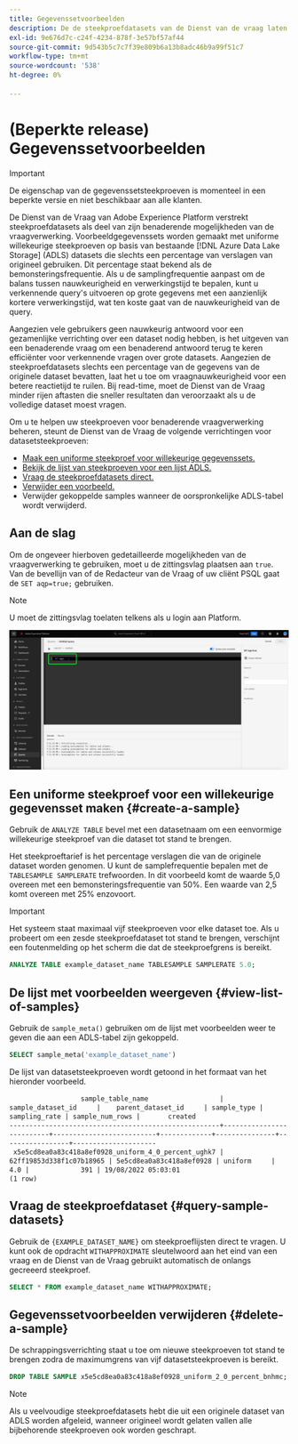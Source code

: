 ```yaml
---
title: Gegevenssetvoorbeelden
description: De de steekproefdatasets van de Dienst van de vraag laten u toe om verkennende vragen over grote gegevens met zeer gereduceerde verwerkingstijd ten koste van vraagnauwkeurigheid te leiden. Deze gids verstrekt informatie over hoe te om uw steekproeven voor benaderende vraagverwerking te beheren
exl-id: 9e676d7c-c24f-4234-878f-3e57bf57af44
source-git-commit: 9d543b5c7c7f39e809b6a13b8adc46b9a99f51c7
workflow-type: tm+mt
source-wordcount: '538'
ht-degree: 0%

---
```


# (Beperkte release) Gegevenssetvoorbeelden

>[!IMPORTANT]
>
>De eigenschap van de gegevenssetsteekproeven is momenteel in een beperkte versie en niet beschikbaar aan alle klanten.

De Dienst van de Vraag van Adobe Experience Platform verstrekt steekproefdatasets als deel van zijn benaderende mogelijkheden van de vraagverwerking. Voorbeeldgegevenssets worden gemaakt met uniforme willekeurige steekproeven op basis van bestaande [!DNL Azure Data Lake Storage] (ADLS) datasets die slechts een percentage van verslagen van origineel gebruiken. Dit percentage staat bekend als de bemonsteringsfrequentie. Als u de samplingfrequentie aanpast om de balans tussen nauwkeurigheid en verwerkingstijd te bepalen, kunt u verkennende query&#39;s uitvoeren op grote gegevens met een aanzienlijk kortere verwerkingstijd, wat ten koste gaat van de nauwkeurigheid van de query.

Aangezien vele gebruikers geen nauwkeurig antwoord voor een gezamenlijke verrichting over een dataset nodig hebben, is het uitgeven van een benaderende vraag om een benaderend antwoord terug te keren efficiënter voor verkennende vragen over grote datasets. Aangezien de steekproefdatasets slechts een percentage van de gegevens van de originele dataset bevatten, laat het u toe om vraagnauwkeurigheid voor een betere reactietijd te ruilen. Bij read-time, moet de Dienst van de Vraag minder rijen aftasten die sneller resultaten dan veroorzaakt als u de volledige dataset moest vragen.

Om u te helpen uw steekproeven voor benaderende vraagverwerking beheren, steunt de Dienst van de Vraag de volgende verrichtingen voor datasetsteekproeven:

- [Maak een uniforme steekproef voor willekeurige gegevenssets.](#create-a-sample)
- [Bekijk de lijst van steekproeven voor een lijst ADLS.](#view-list-of-samples)
- [Vraag de steekproefdatasets direct.](#query-sample-datasets)
- [Verwijder een voorbeeld.](#delete-a-sample)
- Verwijder gekoppelde samples wanneer de oorspronkelijke ADLS-tabel wordt verwijderd.

## Aan de slag

Om de ongeveer hierboven gedetailleerde mogelijkheden van de vraagverwerking te gebruiken, moet u de zittingsvlag plaatsen aan `true`. Van de bevellijn van of de Redacteur van de Vraag of uw cliënt PSQL gaat de `SET aqp=true;` gebruiken.

>[!NOTE]
>
>U moet de zittingsvlag toelaten telkens als u login aan Platform.

![De redacteur van de Vraag met &quot;VASTGESTELDE qp=true;&quot;benadrukt bevel.](../images/sql/set-session-flag.png)

## Een uniforme steekproef voor een willekeurige gegevensset maken {#create-a-sample}

Gebruik de `ANALYZE TABLE` bevel met een datasetnaam om een eenvormige willekeurige steekproef van die dataset tot stand te brengen.

Het steekproeftarief is het percentage verslagen die van de originele dataset worden genomen. U kunt de samplefrequentie bepalen met de `TABLESAMPLE SAMPLERATE` trefwoorden. In dit voorbeeld komt de waarde 5,0 overeen met een bemonsteringsfrequentie van 50%. Een waarde van 2,5 komt overeen met 25% enzovoort.

>[!IMPORTANT]
>
>Het systeem staat maximaal vijf steekproeven voor elke dataset toe. Als u probeert om een zesde steekproefdataset tot stand te brengen, verschijnt een foutenmelding op het scherm die dat de steekproefgrens is bereikt.

```sql
ANALYZE TABLE example_dataset_name TABLESAMPLE SAMPLERATE 5.0;
```

## De lijst met voorbeelden weergeven {#view-list-of-samples}

Gebruik de `sample_meta()` gebruiken om de lijst met voorbeelden weer te geven die aan een ADLS-tabel zijn gekoppeld.

```sql
SELECT sample_meta('example_dataset_name')
```

De lijst van datasetsteekproeven wordt getoond in het formaat van het hieronder voorbeeld.

```shell
                  sample_table_name                  |    sample_dataset_id     |    parent_dataset_id     | sample_type | sampling_rate | sample_num_rows |       created      
-----------------------------------------------------+--------------------------+--------------------------+-------------+---------------+-----------------+---------------------
 x5e5cd8ea0a83c418a8ef0928_uniform_4_0_percent_ughk7 | 62ff19853d338f1c07b18965 | 5e5cd8ea0a83c418a8ef0928 | uniform     |           4.0 |             391 | 19/08/2022 05:03:01
(1 row)
```

## Vraag de steekproefdataset {#query-sample-datasets}

Gebruik de `{EXAMPLE_DATASET_NAME}` om steekproeflijsten direct te vragen. U kunt ook de opdracht `WITHAPPROXIMATE` sleutelwoord aan het eind van een vraag en de Dienst van de Vraag gebruikt automatisch de onlangs gecreeerd steekproef.

```sql
SELECT * FROM example_dataset_name WITHAPPROXIMATE;
```

## Gegevenssetvoorbeelden verwijderen {#delete-a-sample}

De schrappingsverrichting staat u toe om nieuwe steekproeven tot stand te brengen zodra de maximumgrens van vijf datasetsteekproeven is bereikt.

```sql
DROP TABLE SAMPLE x5e5cd8ea0a83c418a8ef0928_uniform_2_0_percent_bnhmc;
```

>[!NOTE]
>
>Als u veelvoudige steekproefdatasets hebt die uit een originele dataset van ADLS worden afgeleid, wanneer origineel wordt gelaten vallen alle bijbehorende steekproeven ook worden geschrapt.
